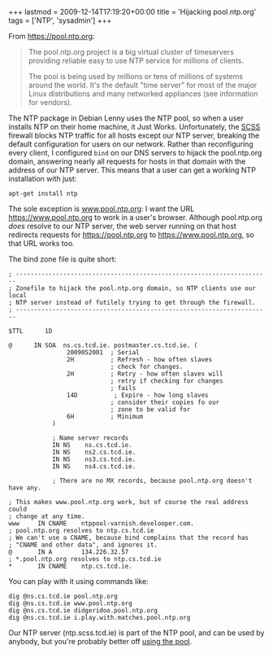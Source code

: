 +++
lastmod = 2009-12-14T17:19:20+00:00
title = 'Hijacking pool.ntp.org'
tags = ['NTP', 'sysadmin']
+++

From <https://pool.ntp.org>:

> The pool.ntp.org project is a big virtual cluster of timeservers providing
> reliable easy to use NTP service for millions of clients.
>
> The pool is being used by millions or tens of millions of systems around the
> world. It's the default "time server" for most of the major Linux
> distributions and many networked appliances (see information for vendors).

The NTP package in Debian Lenny uses the NTP pool, so when a user installs NTP
on their home machine, it Just Works. Unfortunately, the
[SCSS](https://www.scss.tcd.ie/) firewall blocks NTP traffic for all hosts
except our NTP server, breaking the default configuration for users on our
network. Rather than reconfiguring every client, I configured `bind` on our DNS
servers to hijack the pool.ntp.org domain, answering nearly all requests for
hosts in that domain with the address of our NTP server. This means that a user
can get a working NTP installation with just:

```shell
apt-get install ntp
```

The sole exception is www.pool.ntp.org: I want the URL
<https://www.pool.ntp.org> to work in a user's browser. Although pool.ntp.org
_does_ resolve to our NTP server, the web server running on that host redirects
requests for <https://pool.ntp.org> to <https://www.pool.ntp.org>, so that URL
works too.

The bind zone file is quite short:

<!-- markdownlint-disable MD010 -->

```bindzone
; ----------------------------------------------------------------------
; Zonefile to hijack the pool.ntp.org domain, so NTP clients use our local
; NTP server instead of futilely trying to get through the firewall.
; ----------------------------------------------------------------------

$TTL      1D

@      IN SOA  ns.cs.tcd.ie. postmaster.cs.tcd.ie. (
                2009052001  ; Serial
                2H          ; Refresh - how often slaves
                            ; check for changes.
                2H          ; Retry - how often slaves will
                            ; retry if checking for changes
                            ; fails
                14D          ; Expire - how long slaves
                            ; consider their copies fo our
                            ; zone to be valid for
                6H          ; Minimum
            )

            ; Name server records
            IN NS    ns.cs.tcd.ie.
            IN NS    ns2.cs.tcd.ie.
            IN NS    ns3.cs.tcd.ie.
            IN NS    ns4.cs.tcd.ie.

            ; There are no MX records, because pool.ntp.org doesn't have any.

; This makes www.pool.ntp.org work, but of course the real address could
; change at any time.
www		IN CNAME	ntppool-varnish.develooper.com.
; pool.ntp.org resolves to ntp.cs.tcd.ie
; We can't use a CNAME, because bind complains that the record has
; "CNAME and other data", and ignores it.
@		IN A		134.226.32.57
; *.pool.ntp.org resolves to ntp.cs.tcd.ie
*		IN CNAME	ntp.cs.tcd.ie.
```

<!-- markdownlint-restore -->

You can play with it using commands like:

```shell
dig @ns.cs.tcd.ie pool.ntp.org
dig @ns.cs.tcd.ie www.pool.ntp.org
dig @ns.cs.tcd.ie didgeridoo.pool.ntp.org
dig @ns.cs.tcd.ie i.play.with.matches.pool.ntp.org
```

Our NTP server (ntp.scss.tcd.ie) is part of the NTP pool, and can be used by
anybody, but you're probably better off [using the
pool](https://www.pool.ntp.org/en/use.html).
